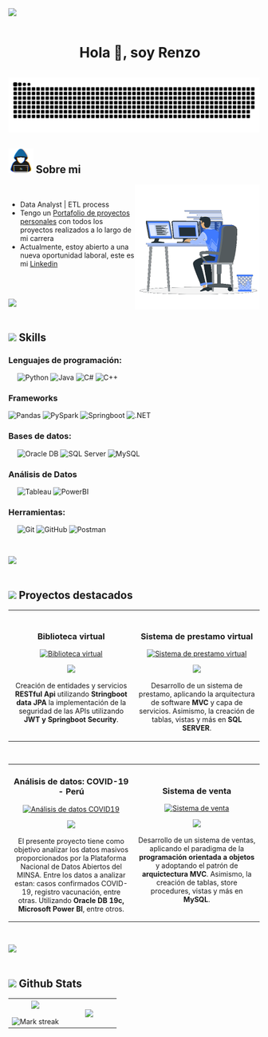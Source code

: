 <img src="https://user-images.githubusercontent.com/73097560/115834477-dbab4500-a447-11eb-908a-139a6edaec5c.gif">

<div id="user-content-toc">
  <ul align="center">
    <summary><h1 style="display: inline-block">Hola 👋, soy Renzo</h1></summary>
  </ul>
</div>


<div align="center">
  <img  src="https://github.com/1999AZZAR/1999AZZAR/blob/main/resources/img/grid-snake.svg"
       alt="snake" /></a>
</div>

## <picture><img src = "https://github.com/0xAbdulKhalid/0xAbdulKhalid/raw/main/assets/mdImages/about_me.gif" width = 50px></picture> **Sobre mi**

<picture> <img align="right" src="https://github.com/0xAbdulKhalid/0xAbdulKhalid/raw/main/assets/mdImages/Right_Side.gif" width = 250px></picture>

<br>

- Data Analyst | ETL process
- Tengo un [Portafolio de proyectos personales](https://renzo1818.github.io/RenzoZavaleta.github.io/) con todos los proyectos realizados a lo largo de mi carrera
- Actualmente, estoy abierto a una nueva oportunidad laboral, este es mi [Linkedin](https://www.linkedin.com/in/renzo-zavaleta-reyes/)

<br><br>

<img src="https://user-images.githubusercontent.com/73097560/115834477-dbab4500-a447-11eb-908a-139a6edaec5c.gif"><br><br>

## <img src="https://media2.giphy.com/media/QssGEmpkyEOhBCb7e1/giphy.gif?cid=ecf05e47a0n3gi1bfqntqmob8g9aid1oyj2wr3ds3mg700bl&rid=giphy.gif" width ="25"><b> Skills</b>

### Lenguajes de programación:
&emsp;
![Python](https://img.shields.io/badge/-Python-000?&logo=Python)
![Java](https://img.shields.io/badge/-Java-000000?style=flat&logo=java)
![C#](https://img.shields.io/badge/C%23-239120?style=flat-square&logo=c-sharp&logoColor=white)
![C++](https://img.shields.io/badge/-C++-000000?style=flat&logo=c%2B%2B)


### Frameworks
![Pandas](https://img.shields.io/badge/-Pandas-000?&logo=Pandas)
![PySpark](https://img.shields.io/badge/-PySpark-000?&logo=PySpark)
![Springboot](https://img.shields.io/badge/-Springboot-000?&logo=Springboot)
![.NET](https://img.shields.io/badge/.NET-5C2D91?style=flat-square&logo=.net&logoColor=white)


### Bases de datos:
&emsp;
![Oracle DB](https://img.shields.io/badge/-OracleDatabase-000?&logo=Oracle)
![SQL Server](https://img.shields.io/badge/-Sql%20Server-000?&logo=microsoft-sql-server)
![MySQL](https://img.shields.io/badge/-MySQL-000?&logo=MySQL)


### Análisis de Datos
&emsp;
![Tableau](https://img.shields.io/badge/Tableau-E97627?style=flat-square&logo=Tableau&logoColor=white)
![PowerBI](https://img.shields.io/badge/PowerBI-F2C811?style=flat-square&logo=PowerBI&logoColor=white)

### Herramientas:
&emsp;
![Git](https://img.shields.io/badge/-Git-000?&logo=Git)
![GitHub](https://img.shields.io/badge/-GitHub-000?&logo=GitHub)
![Postman](https://img.shields.io/badge/-Postman-000?&logo=Postman)


&emsp;


<img src="https://user-images.githubusercontent.com/73097560/115834477-dbab4500-a447-11eb-908a-139a6edaec5c.gif"><br><br>

## <picture><img src = "https://github.com/7oSkaaa/7oSkaaa/blob/main/Images/about_me.gif?raw=true" width = 50px></picture> Proyectos destacados
<table>
<tr>
<td width="50%">
<h3 align="center">Biblioteca virtual</h3>
<div align="center">
<a href="https://github.com/Renzo1818/biblioteca-backend/tree/main" target="_blank"><img src="https://renzo1818.github.io/RenzoZavaleta.github.io/images/Bibliote.png" width="400" alt="Biblioteca virtual"></a>
<p>
<a href="https://github.com/Renzo1818/biblioteca-backend/tree/main" target="_blank">
<img src="https://img.shields.io/badge/CÓDIGO-ff9?style=for-the-badge&logo=github&logoColor=black">
</a>
</p>
<p>Creación de entidades y servicios <strong> RESTful Api </strong> utilizando <strong> Stringboot data JPA </strong> la implementación de la seguridad de las APIs utilizando <strong> JWT y Springboot Security</strong>.</p>
</div>
                                                                                      
</td>

<td width="50%">
               <br>
<h3 align="center">Sistema de prestamo virtual</h3>
<div align="center">                                       
<a href="https://github.com/Renzo1818/Portafolio_RenzoZavaleta/tree/main/ASP.NET%20CORE%20MVC" target="_blank"><img src="https://renzo1818.github.io/RenzoZavaleta.github.io/images/main_admin.png" width="400" alt="Sistema de prestamo virtual"></a>
<br>
<p>
<a href="https://github.com/Renzo1818/Portafolio_RenzoZavaleta/tree/main/ASP.NET%20CORE%20MVC" target="_blank">
<img src="https://img.shields.io/badge/C%C3%93DIGO-80ffaa?style=for-the-badge&logo=github&logoColor=black">
</a>
</p>
</p>Desarrollo de un sistema de prestamo, aplicando la arquitectura de software <strong>MVC</strong> y capa de servicios. Asimismo, la creación de tablas, vistas y más en <strong>SQL SERVER</strong>.</p>
</div>                                                             
</table>                                                                                 
</div>
<br>

<table>
<tr>
<td width="50%">
<h3 align="center">Análisis de datos: COVID-19 - Perú</h3>
<div align="center">
<a href="https://github.com/Renzo1818/Analisis-Datos-COVID19" target="_blank"><img src="https://renzo1818.github.io/RenzoZavaleta.github.io/images/dashboard%20mapa.png" width="400" alt="Análisis de datos COVID19"></a>
<p>
<a href="https://github.com/Renzo1818/Analisis-Datos-COVID19" target="_blank">
<img src="https://img.shields.io/badge/CÓDIGO-ff9?style=for-the-badge&logo=github&logoColor=black">
</a>
</p>
<p>El presente proyecto tiene como objetivo analizar los datos masivos proporcionados por la Plataforma Nacional de Datos Abiertos del MINSA. Entre los datos a analizar estan: casos confirmados COVID-19, registro vacunación, entre otras. Utilizando <strong>Oracle DB 19c, Microsoft Power BI</strong>, entre otros.</p>
</div>
                                                                                      
</td>       

<td width="50%">
<h3 align="center">Sistema de venta</h3>
<div align="center">
<a href="https://github.com/Renzo1818/Portafolio_RenzoZavaleta/tree/main/JAVA%20MVC" target="_blank"><img src="https://renzo1818.github.io/RenzoZavaleta.github.io/images/img%20sistemaventa.png" width="400" alt="Sistema de venta"></a>
<p>
<a href="https://github.com/Renzo1818/Portafolio_RenzoZavaleta/tree/main/JAVA%20MVC" target="_blank">
<img src="https://img.shields.io/badge/C%C3%93DIGO-cfaae0?style=for-the-badge&logo=github&logoColor=black">
</a>
</p>
<p>Desarrollo de un sistema de ventas, aplicando el paradigma de la <strong>programación orientada a objetos</strong> y adoptando el patrón de <strong>arquictectura MVC</strong>. Asimismo, la creación de tablas, store procedures, vistas y más en <strong>MySQL</strong>.</p>
</div>
                                                                                      
</td>  
</table>                                                                                 
</div>
<br>


<img src="https://user-images.githubusercontent.com/73097560/115834477-dbab4500-a447-11eb-908a-139a6edaec5c.gif"><br><br>

## <img src="https://media.giphy.com/media/iY8CRBdQXODJSCERIr/giphy.gif" width="35"><b> Github Stats </b>
 
 <!--- stats & Trophy (start) -->
<p align="center">
  <!--- stats (start) -->
<table align="center">
<tr border="none">
<td width="50%" align="center">
  
  <img  align="center"  src="https://github-readme-stats.vercel.app/api?username=Renzo1818&theme=dark&show_icons=true&count_private=true" />
  <br></br>
  <img  title="🔥 Get streak stats for your profile at git.io/streak-stats" alt="Mark streak" src="https://github-readme-streak-stats.herokuapp.com/?user=Renzo1818&theme=dark&hide_border=false" /> 
</td>

<td width="50%" align="center">

  <img  align="center"  src="https://github-readme-stats.anuraghazra1.vercel.app/api/top-langs/?username=Renzo1818&theme=dark&hide_border=false&no-bg=true&no-frame=true&langs_count=10"/>
  
  </td>
</tr>
</table>





